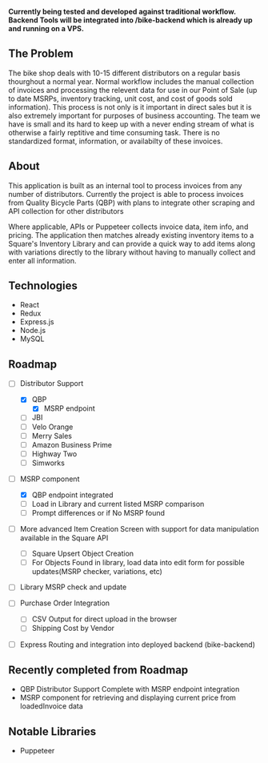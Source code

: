 
**Currently being tested and developed against traditional workflow.  Backend Tools will be integrated into /bike-backend which is already up and running on a VPS.**

## The Problem
  The bike shop deals with 10-15 different distributors on a regular basis thourghout a normal year.  Normal workflow includes the manual collection of invoices and processing the relevent data for use in our Point of Sale (up to date MSRPs, inventory tracking, unit cost, and cost of goods sold information).  This process is not only is it important in direct sales but it is also extremely important for purposes of business accounting.  The team we have is small and its hard to keep up with a never ending stream of what is otherwise a fairly reptitive and time consuming task.  There is no standardized format, information, or availabilty of these invoices.  

## About
  This application is built as an internal tool to process invoices from any number of distributors.  Currently the project is able to process invoices from Quality Bicycle Parts (QBP) with plans to integrate other scraping and API collection for other distributors

  Where applicable, APIs or Puppeteer collects invoice data, item info, and pricing.   The application then matches already existing inventory items to a Square's Inventory Library and can provide a quick way to add items along with variations directly to the library without having to manually collect and enter all information. 

## Technologies
* React
* Redux
* Express.js
* Node.js
* MySQL

## Roadmap
- [ ] Distributor Support
    - [x] QBP
      - [x] MSRP endpoint
    - [ ] JBI
    - [ ] Velo Orange
    - [ ] Merry Sales
    - [ ] Amazon Business Prime
    - [ ] Highway Two
    - [ ] Simworks

 - [ ] MSRP component
    - [x] QBP endpoint integrated
    - [ ] Load in Library and current listed MSRP comparison 
    - [ ] Prompt differences or if No MSRP found 

 - [ ] More advanced Item Creation Screen with support for data manipulation available in the Square API
    - [ ] Square Upsert Object Creation
    - [ ] For Objects Found in library, load data into edit form for possible updates(MSRP checker, variations, etc)
 - [ ] Library MSRP check and update
 - [ ] Purchase Order Integration
    - [ ] CSV Output for direct upload in the browser
    - [ ] Shipping Cost by Vendor
 - [ ] Express Routing and integration into deployed backend (bike-backend)


 ## Recently completed from Roadmap
 - QBP Distributor Support Complete with MSRP endpoint integration
 - MSRP component for retrieving and displaying current price from loadedInvoice data



## Notable Libraries
* Puppeteer 
 
